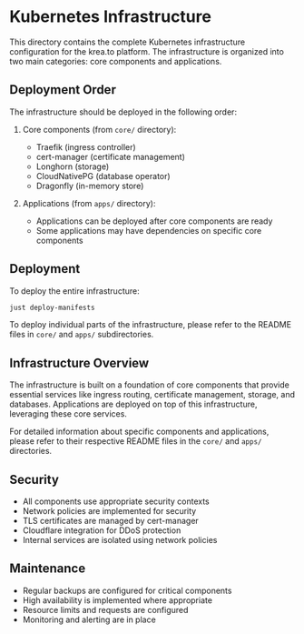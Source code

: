 # Kubernetes Infrastructure

This directory contains the complete Kubernetes infrastructure configuration for the krea.to platform. The infrastructure is organized into two main categories: core components and applications.

## Deployment Order

The infrastructure should be deployed in the following order:

1. Core components (from `core/` directory):
   - Traefik (ingress controller)
   - cert-manager (certificate management)
   - Longhorn (storage)
   - CloudNativePG (database operator)
   - Dragonfly (in-memory store)

2. Applications (from `apps/` directory):
   - Applications can be deployed after core components are ready
   - Some applications may have dependencies on specific core components

## Deployment

To deploy the entire infrastructure:

```bash
just deploy-manifests
```

To deploy individual parts of the infrastructure, please refer to the README files in `core/` and `apps/` subdirectories.

## Infrastructure Overview

The infrastructure is built on a foundation of core components that provide essential services like ingress routing, certificate management, storage, and databases. Applications are deployed on top of this infrastructure, leveraging these core services.

For detailed information about specific components and applications, please refer to their respective README files in the `core/` and `apps/` directories.

## Security

- All components use appropriate security contexts
- Network policies are implemented for security
- TLS certificates are managed by cert-manager
- Cloudflare integration for DDoS protection
- Internal services are isolated using network policies

## Maintenance

- Regular backups are configured for critical components
- High availability is implemented where appropriate
- Resource limits and requests are configured
- Monitoring and alerting are in place 